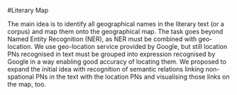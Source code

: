 #Literary Map

The main idea is to identify all geographical names in the literary text (or a corpus) and map them onto the geographical map. The task goes beyond Named Entity Recognition (NER), as NER must be combined with geo-location. We use geo-location service provided by Google, but still location PNs recognised in text must be grouped into expression recognised by Google in a way enabling good accuracy of locating them. We proposed to expand the initial idea with recognition of semantic relations linking non-spational PNs in the text with the location PNs and visualising those links on the map, too.
